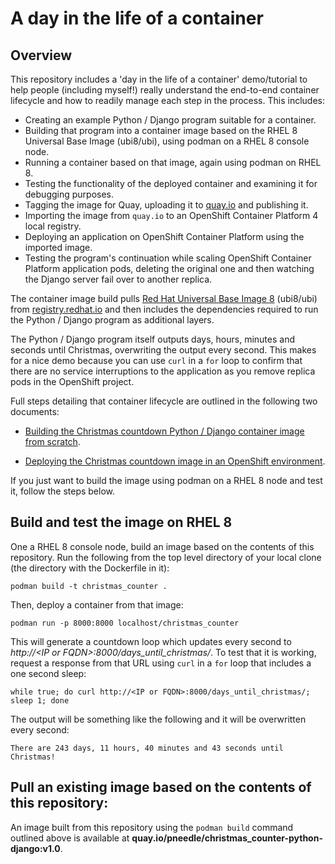 # A day in the life of a container

## Overview

This repository includes a 'day in the life of a container' demo/tutorial to help people (including myself!) really understand the end-to-end container lifecycle and how to readily manage each step in the process. This includes:

- Creating an example Python / Django program suitable for a container.
- Building that program into a container image based on the RHEL 8 Universal Base Image (ubi8/ubi), using podman on a RHEL 8 console node.
- Running a container based on that image, again using podman on RHEL 8.
- Testing the functionality of the deployed container and examining it for debugging purposes.
- Tagging the image for Quay, uploading it to [quay.io](https://quay.io) and publishing it.
- Importing the image from `quay.io` to an OpenShift Container Platform 4 local registry.
- Deploying an application on OpenShift Container Platform using the imported image.
- Testing the program's continuation while scaling OpenShift Container Platform application pods, deleting the original one and then watching the Django server fail over to another replica.

The container image build pulls [Red Hat Universal Base Image 8](https://developers.redhat.com/blog/2019/10/09/what-is-red-hat-universal-base-image/) (ubi8/ubi) from [registry.redhat.io](https://registry.redhat.io) and then includes the dependencies required to run the Python / Django program as additional layers.

The Python / Django program itself outputs days, hours, minutes and seconds until Christmas, overwriting the output every second. This makes for a nice demo because you can use `curl` in a `for` loop to confirm that there are no service interruptions to the application as you remove replica pods in the OpenShift project.

Full steps detailing that container lifecycle are outlined in the following two documents:

- [Building the Christmas countdown Python / Django container image from scratch](python_django_tutorial.md).

- [Deploying the Christmas countdown image in an OpenShift environment](openshift_tutorial.md).

If you just want to build the image using podman on a RHEL 8 node and test it, follow the steps below.

## Build and test the image on RHEL 8

One a RHEL 8 console node, build an image based on the contents of this repository. Run the following from the top level directory of your local clone (the directory with the Dockerfile in it):

~~~
podman build -t christmas_counter .
~~~

Then, deploy a container from that image:

~~~
podman run -p 8000:8000 localhost/christmas_counter
~~~

This will generate a countdown loop which updates every second to *http://\<IP or FQDN\>:8000/days_until_christmas/*. To test that it is working, request a response from that URL using `curl` in a `for` loop that includes a one second sleep:

~~~
while true; do curl http://<IP or FQDN>:8000/days_until_christmas/; sleep 1; done
~~~

The output will be something like the following and it will be overwritten every second:

~~~
There are 243 days, 11 hours, 40 minutes and 43 seconds until Christmas!
~~~

## Pull an existing image based on the contents of this repository:

An image built from this repository using the `podman build` command outlined above is available at **quay.io/pneedle/christmas_counter-python-django:v1.0**.

